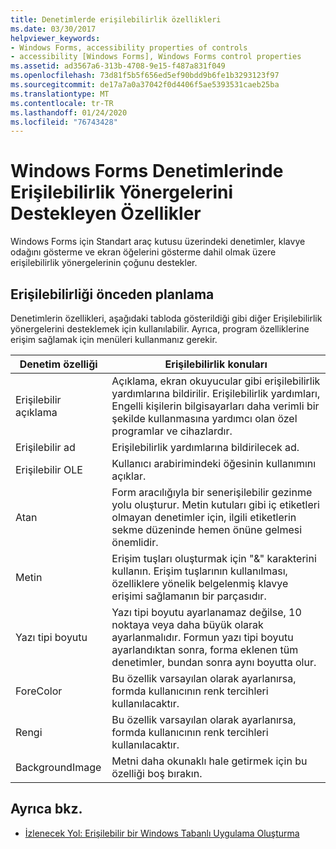 ```yaml
---
title: Denetimlerde erişilebilirlik özellikleri
ms.date: 03/30/2017
helpviewer_keywords:
- Windows Forms, accessibility properties of controls
- accessibility [Windows Forms], Windows Forms control properties
ms.assetid: ad3567a6-313b-4708-9e15-f487a831f049
ms.openlocfilehash: 73d81f5b5f656ed5ef90bdd9b6fe1b3293123f97
ms.sourcegitcommit: de17a7a0a37042f0d4406f5ae5393531caeb25ba
ms.translationtype: MT
ms.contentlocale: tr-TR
ms.lasthandoff: 01/24/2020
ms.locfileid: "76743428"
---
```

# <a name="properties-on-windows-forms-controls-that-support-accessibility-guidelines"></a>Windows Forms Denetimlerinde Erişilebilirlik Yönergelerini Destekleyen Özellikler
Windows Forms için Standart araç kutusu üzerindeki denetimler, klavye odağını gösterme ve ekran öğelerini gösterme dahil olmak üzere erişilebilirlik yönergelerinin çoğunu destekler.  
  
## <a name="planning-ahead-for-accessibility"></a>Erişilebilirliği önceden planlama  
 Denetimlerin özellikleri, aşağıdaki tabloda gösterildiği gibi diğer Erişilebilirlik yönergelerini desteklemek için kullanılabilir. Ayrıca, program özelliklerine erişim sağlamak için menüleri kullanmanız gerekir.  
  
|Denetim özelliği|Erişilebilirlik konuları|  
|----------------------|--------------------------------------|  
|Erişilebilir açıklama|Açıklama, ekran okuyucular gibi erişilebilirlik yardımlarına bildirilir. Erişilebilirlik yardımları, Engelli kişilerin bilgisayarları daha verimli bir şekilde kullanmasına yardımcı olan özel programlar ve cihazlardır.|  
|Erişilebilir ad|Erişilebilirlik yardımlarına bildirilecek ad.|  
|Erişilebilir OLE|Kullanıcı arabirimindeki öğesinin kullanımını açıklar.|  
|Atan|Form aracılığıyla bir senerişilebilir gezinme yolu oluşturur. Metin kutuları gibi iç etiketleri olmayan denetimler için, ilgili etiketlerin sekme düzeninde hemen önüne gelmesi önemlidir.|  
|Metin|Erişim tuşları oluşturmak için "&" karakterini kullanın. Erişim tuşlarının kullanılması, özelliklere yönelik belgelenmiş klavye erişimi sağlamanın bir parçasıdır.|  
|Yazı tipi boyutu|Yazı tipi boyutu ayarlanamaz değilse, 10 noktaya veya daha büyük olarak ayarlanmalıdır. Formun yazı tipi boyutu ayarlandıktan sonra, forma eklenen tüm denetimler, bundan sonra aynı boyutta olur.|  
|ForeColor|Bu özellik varsayılan olarak ayarlanırsa, formda kullanıcının renk tercihleri kullanılacaktır.|  
|Rengi|Bu özellik varsayılan olarak ayarlanırsa, formda kullanıcının renk tercihleri kullanılacaktır.|  
|BackgroundImage|Metni daha okunaklı hale getirmek için bu özelliği boş bırakın.|  
  
## <a name="see-also"></a>Ayrıca bkz.

- [İzlenecek Yol: Erişilebilir bir Windows Tabanlı Uygulama Oluşturma](walkthrough-creating-an-accessible-windows-based-application.md)
